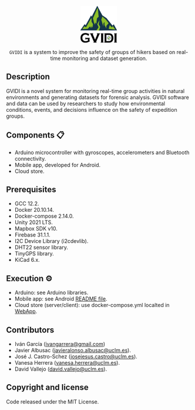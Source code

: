 <p align="center">
  <img src="./GVIDI_Trans.png" alt="Logo" width=100  height=100>
  <p align="center">
     <code>GVIDI</code> is a system to improve the safety of groups of hikers based on real-time monitoring and dataset generation.
    <br>
  </p>
</p>



## Description
GVIDI is a novel system for monitoring real-time group activities in natural environments and generating datasets for forensic analysis. GVIDI software and data can be used by researchers to study how environmental conditions, events, and decisions influence on the safety of expedition groups. 


## Components 📋
 - Arduino microcontroller with gyroscopes, accelerometers and Bluetooth connectivity.
 - Mobile app, developed for Android.
 - Cloud store.
 
## Prerequisites 
- GCC 12.2.
- Docker 20.10.14.
- Docker-compose 2.14.0.
- Unity 2021 LTS.
- Mapbox SDK v10.
- Firebase 31.1.1.
- I2C Device Library (i2cdevlib).
- DHT22 sensor library.
- TinyGPS library.
- KiCad 6.x.


## Execution ⚙️
- Arduino: see Arduino libraries.
- Mobile app: see Android [README file](Android/README.md).
- Cloud store (server/client): use docker-compose.yml localted in [WebApp](WebApp).

	

## Contributors

- Iván García (ivangarrera@gmail.com)
- Javier Albusac (javieralonso.albusac@uclm.es).
- José J. Castro-Schez (josejesus.castro@uclm.es).
- Vanesa Herrera (vanesa.herrera@uclm.es).
- David Vallejo (david.vallejo@uclm.es).


## Copyright and license
Code released under the MIT License.
					  
				


